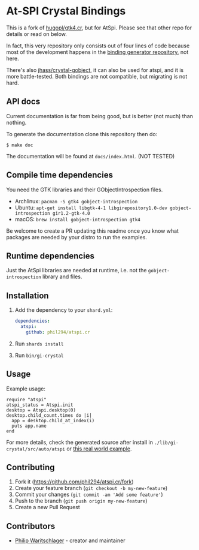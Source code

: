 # At-SPI Crystal Bindings

This is a fork of [hugopl/gtk4.cr](https://github.com/hugopl/gtk4.cr), but for AtSpi. Please see that other repo for details or read on below.

In fact, this very repository only consists out of four lines of code because most of the development happens in the [binding generator repository](https://github.com/hugopl/gi-crystal), not here.

There's also [jhass/crystal-gobject](https://github.com/jhass/crystal-gobject), it can also be used for atspi, and it is more battle-tested. Both bindings are not compatible, but migrating is not hard.

## API docs

Current documentation is far from being good, but is better (not much) than nothing.

To generate the documentation clone this repository then do:

```
$ make doc
```

The documentation will be found at `docs/index.html`. (NOT TESTED)


## Compile time dependencies

You need the GTK libraries and their GObjectIntrospection files.

- Archlinux: `pacman -S gtk4 gobject-introspection`
- Ubuntu: `apt-get install libgtk-4-1 libgirepository1.0-dev gobject-introspection gir1.2-gtk-4.0`
- macOS: `brew install gobject-introspection gtk4`

Be welcome to create a PR updating this readme once you know what packages are needed by your distro to run the
examples.

## Runtime dependencies

Just the AtSpi libraries are needed at runtime, i.e. not the `gobject-introspection` library and files.

## Installation

1. Add the dependency to your `shard.yml`:

   ```yaml
   dependencies:
     atspi:
       github: phil294/atspi.cr
   ```

2. Run `shards install`

3. Run `bin/gi-crystal`

## Usage

Example usage:
```crystal
require "atspi"
atspi_status = Atspi.init
desktop = Atspi.desktop(0)
desktop.child_count.times do |i|
  app = desktop.child_at_index(i)
  puts app.name
end
```
For more details, check the generated source after install in `./lib/gi-crystal/src/auto/atspi` or [this real world example](https://github.com/phil294/AHK_X11/blob/master/src/run/display/at-spi.cr).

## Contributing

1. Fork it (<https://github.com/phil294/atspi.cr/fork>)
2. Create your feature branch (`git checkout -b my-new-feature`)
3. Commit your changes (`git commit -am 'Add some feature'`)
4. Push to the branch (`git push origin my-new-feature`)
5. Create a new Pull Request

## Contributors

- [Philip Waritschlager](https://github.com/phil294) - creator and maintainer
